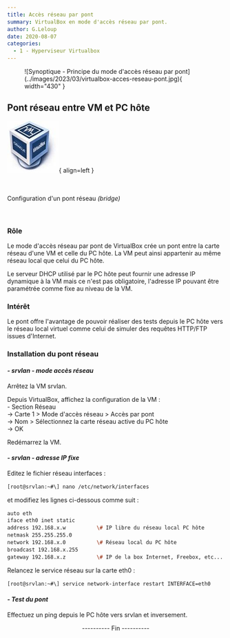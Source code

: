 ```yaml
---
title: Accès réseau par pont
summary: VirtualBox en mode d'accès réseau par pont.
author: G.Leloup
date: 2020-08-07
categories: 
  - 1 - Hyperviseur Virtualbox
---
```


<figure markdown>
  ![Synoptique - Principe du mode d'accès réseau par pont](../images/2023/03/virtualbox-acces-reseau-pont.jpg){ width="430" }
</figure>

## Pont réseau entre VM et PC hôte

![Logo - VirtualBox](../images/2019/02/logo-virtualbox.jpg){ align=left }

&nbsp;  
&nbsp;  
Configuration d'un pont réseau *(bridge)*
&nbsp;  
&nbsp;
&nbsp;  
&nbsp;  

### Rôle

Le mode d'accès réseau par pont de VirtualBox crée un pont entre la carte réseau d'une VM et celle du PC hôte. La VM peut ainsi appartenir au même réseau local que celui du PC hôte.

Le serveur DHCP utilisé par le PC hôte peut fournir une adresse IP dynamique à la VM mais ce n'est pas obligatoire, l'adresse IP pouvant être paramétrée comme fixe au niveau de la VM.

### Intérêt

Le pont offre l'avantage de pouvoir réaliser des tests depuis le PC hôte vers le réseau local virtuel comme celui de simuler des requêtes HTTP/FTP issues d'Internet.

<!-- more -->

### Installation du pont réseau

#### *- srvlan - mode accès réseau*

Arrêtez la VM srvlan.

Depuis VirtualBox, affichez la configuration de la VM :  
\- Section Réseau  
\-> Carte 1 > Mode d'accès réseau > Accès par pont  
\-> Nom > Sélectionnez la carte réseau active du PC hôte  
\-> OK

Redémarrez la VM.

#### *- srvlan - adresse IP fixe*

Editez le fichier réseau interfaces :

```bash
[root@srvlan:~#\] nano /etc/network/interfaces
```

et modifiez les lignes ci-dessous comme suit :

```bash
auto eth
iface eth0 inet static
address 192.168.x.w          \# IP libre du réseau local PC hôte
netmask 255.255.255.0
network 192.168.x.0          \# Réseau local du PC hôte
broadcast 192.168.x.255
gateway 192.168.x.z          \# IP de la box Internet, Freebox, etc...
```

Relancez le service réseau sur la carte eth0 :

```bash
[root@srvlan:~#\] service network-interface restart INTERFACE=eth0
```

#### *- Test du pont*

Effectuez un ping depuis le PC hôte vers srvlan et inversement.

<center>---------- Fin ----------</center>
